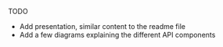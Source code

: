 TODO

- Add presentation, similar content to the readme file
- Add a few diagrams explaining the different API components
